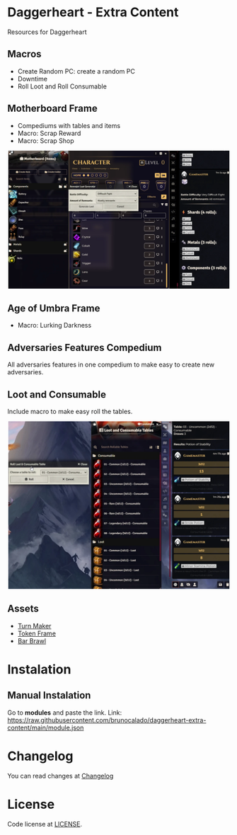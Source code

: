 # Daggerheart - Extra Content
Resources for Daggerheart

## Macros
- Create Random PC: create a random PC
- Downtime
- Roll Loot and Roll Consumable

## Motherboard Frame
- Compediums with tables and items 
- Macro: Scrap Reward  
- Macro: Scrap Shop
<p align="center">
  <img width="500" src="docs/macro-motherboard1.webp">
</p>

## Age of Umbra Frame
- Macro: Lurking Darkness

## Adversaries Features Compedium
All adversaries features in one compedium to make easy to create new adversaries.

## Loot and Consumable
Include macro to make easy roll the tables.
<p align="center">
  <img width="500" src="docs/loot-consumable.webp">
</p>

## Assets
- [Turn Maker](turn-markers)
- [Token Frame](token-frames)
- [Bar Brawl](bar-brawl)

# Instalation

## Manual Instalation
Go to **modules** and paste the link. 
Link: https://raw.githubusercontent.com/brunocalado/daggerheart-extra-content/main/module.json

# Changelog
You can read changes at [Changelog](CHANGELOG.md)

# License
Code license at [LICENSE](LICENSE).